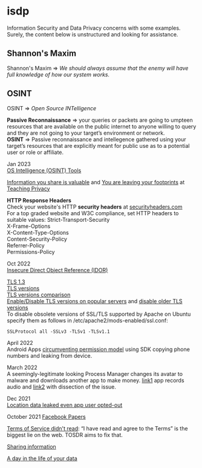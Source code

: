 # isdp
Information Security and Data Privacy concerns with some examples.   
Surely, the content below is unstructured and looking for assistance.   


## Shannon's Maxim 
Shannon's Maxim => _We should always assume that the enemy will have full knowledge of how our system works._   

## OSINT 
OSINT => _Open Source INTelligence_   

**Passive Reconnaissance** => your queries or packets are going to umpteen resources that are available on the public internet to anyone willing to query and they are not going to your target’s environment or network.    
**OSINT** => Passive reconnaissance and intellegence gathered using your target’s resources that are explicitly meant for public use as to a potential user or role or affiliate.   


Jan 2023   
[OS Intelligence (OSINT) Tools](https://www.osinttechniques.com/osint-tools.html)   

[Information you share is valuable](https://teachingprivacy.org/information-is-valuable/) and [You are leaving your footprints](https://teachingprivacy.org/youre-leaving-footprints/) at [Teaching Privacy](https://teachingprivacy.org)    

**HTTP Response Headers**  
Check your website's HTTP **security headers** at [securityheaders.com](https://securityheaders.com/)   
For a top graded website and W3C compliance, set HTTP headers to suitable values: 
Strict-Transport-Security   
X-Frame-Options   
X-Content-Type-Options   
Content-Security-Policy    
Referrer-Policy   
Permissions-Policy    


Oct 2022   
[Insecure Direct Object Reference (IDOR)](https://www.varonis.com/blog/what-is-idor-insecure-direct-object-reference)   

[TLS 1.3](https://sectigostore.com/blog/tls-version-1-3-what-to-know-about-the-latest-tls-version/)   
[TLS versions](https://www.covetus.com/blog/different-versions-of-transfer-layer-security-tls-its-working-and-benefits)   
[TLS versions comparison](https://thesecmaster.com/what-is-ssl-tls-how-ssl-tls-1-2-and-tls-1-3-differ-from-each-other/)   
[Enable/Disable TLS versions on popular servers](https://thesecmaster.com/how-to-enable-tls-1-3-on-popular-web-servers/) and [disable older TLS versions](https://www.ssl.com/guide/disable-tls-1-0-and-1-1-apache-nginx/)   
To disable obsolete versions of SSL/TLS supported by Apache on Ubuntu specify them as follows in /etc/apache2/mods-enabled/ssl.conf:
```
SSLProtocol all -SSLv3 -TLSv1 -TLSv1.1
```

April 2022   
Android Apps [circumventing permission model](https://blog.appcensus.io/2022/04/06/the-curious-case-of-coulus-coelib/) using SDK copying phone numbers and leaking from device.   


March 2022   
A seemingly-legitimate looking Process Manager changes its avatar to malware and downloads another app to make money. [link1](https://www.androidpolice.com/malware-russian-hackers-tracks-you-records-audio/) app records audio and [link2](https://lab52.io/blog/complete-dissection-of-an-apk-with-a-suspicious-c2-server/) with dissection of the issue.  


Dec 2021   
[Location data leaked even app user opted-out](https://www.vice.com/en/article/5dgmqz/huq-location-data-opt-out-no-consent)   


October 2021
[Facebook Papers](https://www.npr.org/2021/10/25/1049015366/the-facebook-papers-what-you-need-to-know)    


[Terms of Service didn't read](https://tosdr.org/): “I have read and agree to the Terms” is the biggest lie on the web. TOSDR aims to fix that.  


[Sharing information](https://consumer.ftc.gov/media/video-0022-sharing-information-day-your-life)   


[A day in the life of your data](https://www.apple.com/privacy/docs/A_Day_in_the_Life_of_Your_Data.pdf)   
